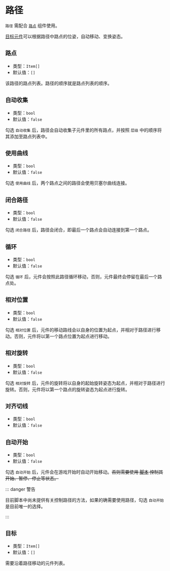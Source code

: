 # 路径

`路径` 需配合 [`路点`](wayPoint) 组件使用。

[目标元件](#目标)可以根据路径中路点的位姿，自动移动、变换姿态。

## `路点`

- 类型：`Item[]`
- 默认值：`[]`

该路径的路点列表。路径的顺序就是路点列表的顺序。

## `自动收集`

- 类型：`bool`
- 默认值：`false`

勾选 `自动收集` 后，路径会自动收集子元件里的所有路点，并按照 `层级` 中的顺序将其添加至路点列表中。

## `使用曲线`

- 类型：`bool`
- 默认值：`false`

勾选 `使用曲线` 后，两个路点之间的路径会使用贝塞尔曲线连接。

## `闭合路径`

- 类型：`bool`
- 默认值：`false`

勾选 `闭合路径` 后，路径会闭合，即最后一个路点会自动连接到第一个路点。

## `循环`

- 类型：`bool`
- 默认值：`false`

勾选 `循环` 后，元件会按照此路径循环移动，否则，元件最终会停留在最后一个路点处。

## `相对位置`

- 类型：`bool`
- 默认值：`false`

勾选 `相对位置` 后，元件的移动路线会以自身的位置为起点，并相对于路径进行移动。否则，元件将以第一个路点位置为起点进行移动。

## `相对旋转`

- 类型：`bool`
- 默认值：`false`

勾选 `相对旋转` 后，元件的旋转将以自身的起始旋转姿态为起点，并相对于路径进行旋转。否则，元件将以第一个路点的旋转姿态为起点进行旋转。

## `对齐切线`

- 类型：`bool`
- 默认值：`false`

## `自动开始`

- 类型：`bool`
- 默认值：`false`

勾选 `自动开始` 后，元件会在游戏开始时自动开始移动。~~否则需要使用 [脚本](https://github.com/Withered-Flower-0422/BST/blob/main/_Typings/gameApi/types/itemComponents/wayPath.d.ts) 控制其开始、暂停、停止等状态。~~

::: danger 警告

目前脚本中尚未提供有关控制路径的方法，如果的确需要使用路径，勾选 `自动开始` 是目前唯一的选择。

:::

## `目标`

- 类型：`Item[]`
- 默认值：`[]`

需要沿着路径移动的元件列表。
